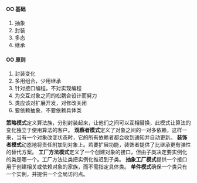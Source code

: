 #### OO 基础 ####

1. 抽象
2. 封装
3. 多态
4. 继承

#### OO 原则 ####

1. 封装变化
2. 多用组合，少用继承
3. 针对接口编程，不对实现编程
4. 为交互对象之间的松耦合设计而努力
5. 类应该对扩展开发，对修改关闭
6. 要依赖抽象，不要依赖具体类

**策略模式**定义算法族，分别封装起来，让他们之间可以互相替换，此模式让算法的变化独立于使用算法的客户。
**观察者模式**定义了对象之间的一对多依赖，这样一来，当有一个对象改变状态时，它的所有依赖者都会收到通知并自动更新。
**装饰者模式**动态地将责任附加到对象上。若要扩展功能，装饰者提供了比继承更有弹性的替代方案。
**工厂方法模式**定义了一个创建对象的接口，但由子类决定要实例化的类是哪一个。工厂方法让类把实例化推迟到子类。
**抽象工厂模式**提供一个接口用于创建相关或依赖对象的家族，而不需指定具体类。
**单件模式**确保一个类只有一个实例，并提供一个全局访问点。
